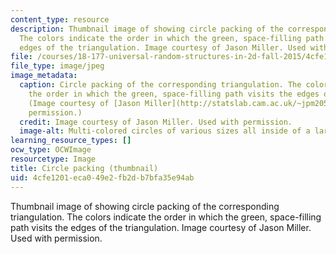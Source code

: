 ```yaml
---
content_type: resource
description: Thumbnail image of showing circle packing of the corresponding triangulation.
  The colors indicate the order in which the green, space-filling path visits the
  edges of the triangulation. Image courtesy of Jason Miller. Used with permission.
file: /courses/18-177-universal-random-structures-in-2d-fall-2015/4cfe1201eca049e2fb2db7bfa35e94ab_18-177f15-th.jpg
file_type: image/jpeg
image_metadata:
  caption: Circle packing of the corresponding triangulation. The colors indicate
    the order in which the green, space-filling path visits the edges of the triangulation.
    (Image courtesy of [Jason Miller](http://statslab.cam.ac.uk/~jpm205/). Used with
    permission.)
  credit: Image courtesy of Jason Miller. Used with permission.
  image-alt: Multi-colored circles of various sizes all inside of a larger circle.
learning_resource_types: []
ocw_type: OCWImage
resourcetype: Image
title: Circle packing (thumbnail)
uid: 4cfe1201-eca0-49e2-fb2d-b7bfa35e94ab
---
```

Thumbnail image of showing circle packing of the corresponding triangulation. The colors indicate the order in which the green, space-filling path visits the edges of the triangulation. Image courtesy of Jason Miller. Used with permission.

